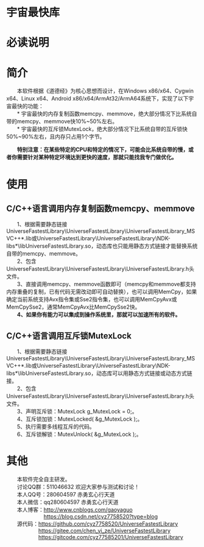 ﻿# 宇宙最快库
# 必读说明

# 简介
&emsp;&emsp;本软件根据《道德经》为核心思想而设计，在Windows x86/x64、Cygwin x64、Linux x64、Android x86/x64/ArmAt32/ArmA64系统下，实现了以下宇宙最快的功能：  
&emsp;&emsp;* 宇宙最快的内存复制函数memcpy、memmove，绝大部分情况下比系统自带的memcpy、memmove快10%~50%左右。  
&emsp;&emsp;* 宇宙最快的互斥锁MutexLock，绝大部分情况下比系统自带的互斥锁快50%~90%左右，且内存只占用1个字节。  

&emsp;&emsp;**特别注意：在某些特定的CPU和特定的情况下，可能会比系统自带的慢，或者你需要针对某种特定环境达到更快的速度，那就只能找我专门做优化。**  

# 使用
## C/C++语言调用内存复制函数memcpy、memmove
&emsp;&emsp;1、根据需要静态链接UniverseFastestLibrary\UniverseFastestLibrary\UniverseFastestLibrary_MSVC++*.lib或UniverseFastestLibrary\UniverseFastestLibrary\NDK-libs\*\libUniverseFastestLibrary.so，动态库也只能用静态方式链接才能替换系统自带的memcpy、memmove。  
&emsp;&emsp;2、包含UniverseFastestLibrary\UniverseFastestLibrary\UniverseFastestLibrary.h头文件。  
&emsp;&emsp;3、直接调用memcpy、memmove函数即可（memcpy和memmove都支持内存重叠的复制，已有代码无需改动即可自动替换），也可以调用MemCpy，如果确定当前系统支持Avx指令集或Sse2指令集，也可以调用MemCpyAvx或MemCpySse2，通常MemCpyAvx比MemCpySse2快。  
&emsp;&emsp;**4、如果你有能力可以集成到操作系统里，那就可以加速所有的软件。**  

## C/C++语言调用互斥锁MutexLock
&emsp;&emsp;1、根据需要静态链接UniverseFastestLibrary\UniverseFastestLibrary\UniverseFastestLibrary_MSVC++*.lib或UniverseFastestLibrary\UniverseFastestLibrary\NDK-libs\*\libUniverseFastestLibrary.so，动态库可以用静态方式链接或动态方式链接。  
&emsp;&emsp;2、包含UniverseFastestLibrary\UniverseFastestLibrary\UniverseFastestLibrary.h头文件。  
&emsp;&emsp;3、声明互斥锁：MutexLock g_MutexLock = 0;。  
&emsp;&emsp;4、互斥锁加锁：MutexLocked( &g_MutexLock );。  
&emsp;&emsp;5、执行需要多线程互斥的代码。  
&emsp;&emsp;6、互斥锁解锁：MutexUnlock( &g_MutexLock );。  

# 其他
&emsp;&emsp;本软件完全自主研发。  
&emsp;&emsp;讨论QQ群：511046632    欢迎大家参与测试和讨论！  
&emsp;&emsp;本人QQ号：280604597    赤勇玄心行天道  
&emsp;&emsp;本人微信：qq280604597    赤勇玄心行天道  
&emsp;&emsp;本人博客：http://www.cnblogs.com/gaoyaguo  
&emsp;&emsp;&emsp;&emsp;&emsp;&emsp;&emsp;https://blog.csdn.net/cyz7758520?type=blog  
&emsp;&emsp;源代码：https://github.com/cyz7758520/UniverseFastestLibrary  
&emsp;&emsp;&emsp;&emsp;&emsp;&emsp;https://gitee.com/chen_yi_ze/UniverseFastestLibrary  
&emsp;&emsp;&emsp;&emsp;&emsp;&emsp;https://gitcode.com/cyz77585201/UniverseFastestLibrary  
